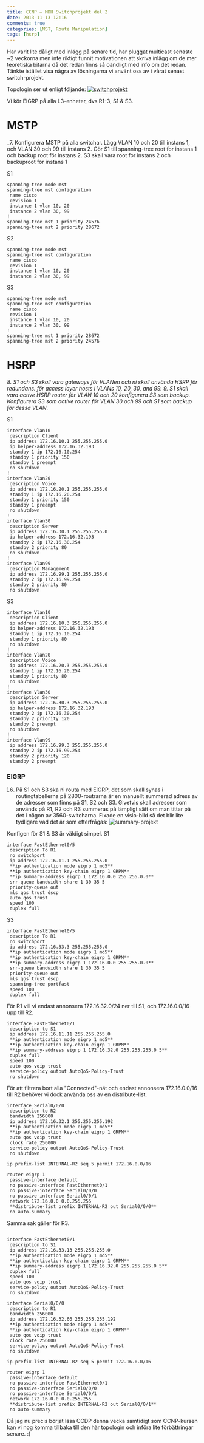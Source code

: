 ```yaml
---
title: CCNP – MDH Switchprojekt del 2
date: 2013-11-13 12:16
comments: true
categories: [MST, Route Manipulation]
tags: [hsrp]
---
```

Har varit lite dåligt med inlägg på senare tid, har pluggat multicast senaste ~2 veckorna men inte riktigt funnit motivationen att skriva inlägg om de mer teoretiska bitarna då det redan finns så oändligt med info om det redan. Tänkte istället visa några av lösningarna vi använt oss av i vårat senast switch-projekt.

Topologin ser ut enligt följande:
[![switchprojekt](/assets/images/2013/10/switchprojekt.png?w=630)](/assets/images/2013/10/switchprojekt.png) 

Vi kör EIGRP på alla L3-enheter, dvs R1-3, S1 & S3.

# MSTP

_7. Konfigurera MSTP på alla switchar. Lägg VLAN 10 och 20 till instans 1, och VLAN 30 och 99 till instans 2. Gör S1 till spanning-tree root for instans 1 och backup root för instans 2. S3 skall vara root for instans 2 och backuproot för instans 1

S1

```
spanning-tree mode mst
spanning-tree mst configuration
 name cisco
 revision 1
 instance 1 vlan 10, 20
 instance 2 vlan 30, 99
!
spanning-tree mst 1 priority 24576
spanning-tree mst 2 priority 28672
```
S2

```
spanning-tree mode mst
spanning-tree mst configuration
 name cisco
 revision 1
 instance 1 vlan 10, 20
 instance 2 vlan 30, 99
```

S3
```
spanning-tree mode mst
spanning-tree mst configuration
 name cisco
 revision 1
 instance 1 vlan 10, 20
 instance 2 vlan 30, 99
!
spanning-tree mst 1 priority 28672
spanning-tree mst 2 priority 24576
```

# HSRP

_8. S1 och S3 skall vara gateways för VLANen och ni skall använda HSRP för redundans. för access layer hosts i VLANs 10, 20, 30, and 99._ _9. S1 skall vara active HSRP router för VLAN 10 och 20 konfigurera S3 som backup. Konfigurera S3 som active router för VLAN 30 och 99 och S1 som backup för dessa VLAN._ 

S1
```
interface Vlan10
 description Client
 ip address 172.16.10.1 255.255.255.0
 ip helper-address 172.16.32.193
 standby 1 ip 172.16.10.254
 standby 1 priority 150
 standby 1 preempt
 no shutdown
!
interface Vlan20
 description Voice
 ip address 172.16.20.1 255.255.255.0
 standby 1 ip 172.16.20.254
 standby 1 priority 150
 standby 1 preempt
 no shutdown
!
interface Vlan30
 description Server
 ip address 172.16.30.1 255.255.255.0
 ip helper-address 172.16.32.193
 standby 2 ip 172.16.30.254
 standby 2 priority 80
 no shutdown
! 
interface Vlan99
 description Management
 ip address 172.16.99.1 255.255.255.0
 standby 2 ip 172.16.99.254
 standby 2 priority 80
 no shutdown
```

S3
```
interface Vlan10
 description Client
 ip address 172.16.10.3 255.255.255.0
 ip helper-address 172.16.32.193
 standby 1 ip 172.16.10.254
 standby 1 priority 80
 no shutdown
!
interface Vlan20
 description Voice
 ip address 172.16.20.3 255.255.255.0
 standby 1 ip 172.16.20.254
 standby 1 priority 80
 no shutdown
!
interface Vlan30
 description Server
 ip address 172.16.30.3 255.255.255.0
 ip helper-address 172.16.32.193
 standby 2 ip 172.16.30.254
 standby 2 priority 120
 standby 2 preempt
 no shutdown
!
interface Vlan99
 ip address 172.16.99.3 255.255.255.0
 standby 2 ip 172.16.99.254
 standby 2 priority 120
 standby 2 preempt
```
### EIGRP

16. På S1 och S3 ska ni routa med EIGRP, det som skall synas i routingtabellerna på 2800-routrarna är en manuellt summerad adress av de adresser som finns på S1, S2 och S3. Givetvis skall adresser som används på R1, R2 och R3 summeras på lämpligt sätt om man tittar på det i någon av 3560-switcharna. Fixade en visio-bild så det blir lite tydligare vad det är som efterfrågas: 
![summary-projekt](/assets/images/2013/11/summary-projekt.png) 

Konfigen för S1 & S3 är väldigt simpel. S1

```
interface FastEthernet0/5
 description To R1
 no switchport
 ip address 172.16.11.1 255.255.255.0
 **ip authentication mode eigrp 1 md5**
 **ip authentication key-chain eigrp 1 GRPM**
 **ip summary-address eigrp 1 172.16.0.0 255.255.0.0**
 srr-queue bandwidth share 1 30 35 5
 priority-queue out 
 mls qos trust dscp
 auto qos trust 
 speed 100
 duplex full
```
S3
```
interface FastEthernet0/5
 description To R1
 no switchport
 ip address 172.16.33.3 255.255.255.0
 **ip authentication mode eigrp 1 md5**
 **ip authentication key-chain eigrp 1 GRPM**
 **ip summary-address eigrp 1 172.16.0.0 255.255.0.0**
 srr-queue bandwidth share 1 30 35 5
 priority-queue out 
 mls qos trust dscp
 spanning-tree portfast
 speed 100
 duplex full
```
För R1 vill vi endast annonsera 172.16.32.0/24 ner till S1, och 172.16.0.0/16 upp till R2.

```
interface FastEthernet0/1
 description to S1
 ip address 172.16.11.11 255.255.255.0
 **ip authentication mode eigrp 1 md5**
 **ip authentication key-chain eigrp 1 GRPM**
 **ip summary-address eigrp 1 172.16.32.0 255.255.255.0 5**
 duplex full
 speed 100
 auto qos voip trust 
 service-policy output AutoQoS-Policy-Trust
 no shutdown
```

För att filtrera bort alla "Connected"-nät och endast annonsera 172.16.0.0/16 till R2 behöver vi dock använda oss av en distribute-list.

```
interface Serial0/0/0
 description to R2
 bandwidth 256000
 ip address 172.16.32.1 255.255.255.192
 **ip authentication mode eigrp 1 md5**
 **ip authentication key-chain eigrp 1 GRPM**
 auto qos voip trust 
 clock rate 256000
 service-policy output AutoQoS-Policy-Trust
 no shutdown

ip prefix-list INTERNAL-R2 seq 5 permit 172.16.0.0/16

router eigrp 1
 passive-interface default
 no passive-interface FastEthernet0/1
 no passive-interface Serial0/0/0
 no passive-interface Serial0/0/1
 network 172.16.0.0 0.0.255.255
 **distribute-list prefix INTERNAL-R2 out Serial0/0/0**
 no auto-summary
```


Samma sak gäller för R3.

```

interface FastEthernet0/1
 description to S1
 ip address 172.16.33.13 255.255.255.0
 **ip authentication mode eigrp 1 md5**
 **ip authentication key-chain eigrp 1 GRPM**
 **ip summary-address eigrp 1 172.16.32.0 255.255.255.0 5**
 duplex full
 speed 100
 auto qos voip trust 
 service-policy output AutoQoS-Policy-Trust
 no shutdown

interface Serial0/0/0
 description to R1
 bandwidth 256000
 ip address 172.16.32.66 255.255.255.192
 **ip authentication mode eigrp 1 md5**
 **ip authentication key-chain eigrp 1 GRPM**
 auto qos voip trust 
 clock rate 256000
 service-policy output AutoQoS-Policy-Trust
 no shutdown

ip prefix-list INTERNAL-R2 seq 5 permit 172.16.0.0/16

router eigrp 1
 passive-interface default
 no passive-interface FastEthernet0/1
 no passive-interface Serial0/0/0
 no passive-interface Serial0/0/1 
 network 172.16.0.0 0.0.255.255
 **distribute-list prefix INTERNAL-R2 out Serial0/0/1**
 no auto-summary

```

Då jag nu precis börjat läsa CCDP denna vecka samtidigt som CCNP-kursen kan vi nog komma tillbaka till den här topologin och införa lite förbättringar senare. :)
